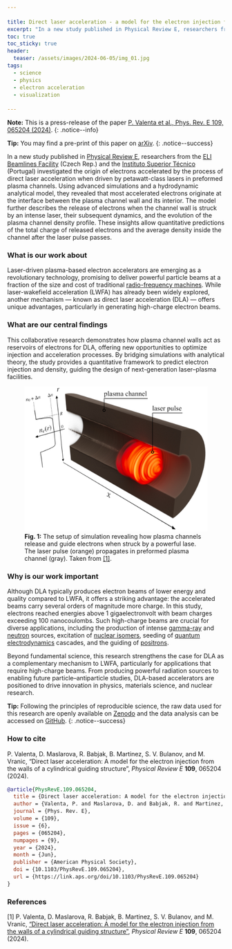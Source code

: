 ```yaml
---

title: Direct laser acceleration - a model for the electron injection from the walls of a cylindrical guiding structure
excerpt: "In a new study published in Physical Review E, researchers from the ELI Beamlines Facility and the Instituto Superior Técnico investigated the origin of electrons accelerated by the process of direct laser acceleration when driven by petawatt-class lasers in preformed plasma channels. Using advanced simulations and a hydrodynamic analytical model, they revealed that most accelerated electrons originate at the interface between the plasma channel wall and its interior. The model further describes the release of electrons when the channel wall is struck by an intense laser, their subsequent dynamics, and the evolution of the plasma channel density profile. These insights allow quantitative predictions of the total charge of released electrons and the average density inside the channel after the laser pulse passes."
toc: true
toc_sticky: true
header:
  teaser: /assets/images/2024-06-05/img_01.jpg
tags: 
  - science
  - physics
  - electron acceleration
  - visualization

---
```


**Note:** This is a press-release of the paper [P. Valenta et al., Phys. Rev. E 109, 065204 (2024)](https://doi.org/10.1103/PhysRevE.109.065204).
{: .notice--info}

**Tip:** You may find a pre-print of this paper on [arXiv](https://arxiv.org/abs/2402.14561).
{: .notice--success}

In a new study published in [Physical Review E](https://doi.org/10.1103/PhysRevE.109.065204), researchers from the [ELI Beamlines Facility](https://www.eli-beams.eu/) (Czech Rep.) and the [Instituto Superior Técnico](https://tecnico.ulisboa.pt/en/) (Portugal) investigated the origin of electrons accelerated by the process of direct laser acceleration when driven by petawatt-class lasers in preformed plasma channels. Using advanced simulations and a hydrodynamic analytical model, they revealed that most accelerated electrons originate at the interface between the plasma channel wall and its interior. The model further describes the release of electrons when the channel wall is struck by an intense laser, their subsequent dynamics, and the evolution of the plasma channel density profile. These insights allow quantitative predictions of the total charge of released electrons and the average density inside the channel after the laser pulse passes.

### What is our work about

Laser-driven plasma-based electron accelerators are emerging as a revolutionary technology, promising to deliver powerful particle beams at a fraction of the size and cost of traditional [radio-frequency machines](https://en.wikipedia.org/wiki/Particle_accelerator). While laser-wakefield acceleration (LWFA) has already been widely explored, another mechanism — known as direct laser acceleration (DLA) — offers unique advantages, particularly in generating high-charge electron beams.

### What are our central findings

This collaborative research demonstrates how plasma channel walls act as reservoirs of electrons for DLA, offering new opportunities to optimize injection and acceleration processes. By bridging simulations with analytical theory, the study provides a quantitative framework to predict electron injection and density, guiding the design of next-generation laser–plasma facilities.

<figure id="figure_1" style="max-width: 500px" class="align-center">
  <a href="/assets/images/2024-06-05/img_01.jpg" class="image-popup">
    <img src="/assets/images/2024-06-05/img_01.jpg" alt="Direct laser acceleration">
  </a>
  <figcaption>
  <strong>Fig. 1:</strong> The setup of simulation revealing how plasma channels release and guide electrons when struck by a powerful lase. The laser pulse (orange) propagates in preformed plasma channel (gray). Taken from <a href="#ref_1">[1]</a>.
  </figcaption>
</figure> 

### Why is our work important

Although DLA typically produces electron beams of lower energy and quality compared to LWFA, it offers a striking advantage: the accelerated beams carry several orders of magnitude more charge. In this study, electrons reached energies above 1 gigaelectronvolt with beam charges exceeding 100 nanocoulombs. Such high-charge beams are crucial for diverse applications, including the production of intense [gamma-ray](https://en.wikipedia.org/wiki/Gamma_ray) and [neutron](https://en.wikipedia.org/wiki/Neutron) sources, excitation of [nuclear isomers](https://en.wikipedia.org/wiki/Nuclear_isomer), seeding of [quantum electrodynamics](https://en.wikipedia.org/wiki/Quantum_electrodynamics) cascades, and the guiding of [positrons](https://en.wikipedia.org/wiki/Positron).

Beyond fundamental science, this research strengthens the case for DLA as a complementary mechanism to LWFA, particularly for applications that require high-charge beams. From producing powerful radiation sources to enabling future particle–antiparticle studies, DLA-based accelerators are positioned to drive innovation in physics, materials science, and nuclear research.

**Tip:** Following the principles of reproducible science, the raw data used for this research are openly available on [Zenodo](https://doi.org/10.5281/zenodo.17132062) and the data analysis can be accessed on [GitHub](https://github.com/valenpe7/PhysRevE.109.065204).
{: .notice--success}

### How to cite 

P. Valenta, D. Maslarova, R. Babjak, B. Martinez, S. V. Bulanov, and M. Vranic, “Direct laser acceleration: A model for the electron injection from the walls of a cylindrical guiding structure”, *Physical Review E* **109**, 065204 (2024).

```bibtex
@article{PhysRevE.109.065204,
  title = {Direct laser acceleration: A model for the electron injection from the walls of a cylindrical guiding structure},
  author = {Valenta, P. and Maslarova, D. and Babjak, R. and Martinez, B. and Bulanov, S. V. and Vrani\ifmmode \acute{c}\else \'{c}\fi{}, M.},
  journal = {Phys. Rev. E},
  volume = {109},
  issue = {6},
  pages = {065204},
  numpages = {9},
  year = {2024},
  month = {Jun},
  publisher = {American Physical Society},
  doi = {10.1103/PhysRevE.109.065204},
  url = {https://link.aps.org/doi/10.1103/PhysRevE.109.065204}
}
```

### References

[<a id="ref_1">1</a>] P. Valenta, D. Maslarova, R. Babjak, B. Martinez, S. V. Bulanov, and M. Vranic, [“Direct laser acceleration: A model for the electron injection from the walls of a cylindrical guiding structure”](https://doi.org/10.1103/PhysRevE.109.065204), *Physical Review E* **109**, 065204 (2024).